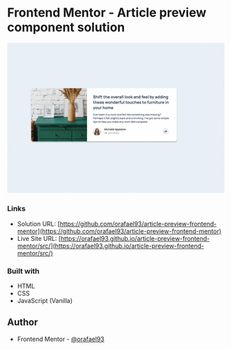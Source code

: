 # Frontend Mentor - Article preview component solution

![](https://raw.githubusercontent.com/orafael93/article-preview-frontend-mentor/main/src/assets/preview-desktop.png)

### Links

- Solution URL: [https://github.com/orafael93/article-preview-frontend-mentor](https://github.com/orafael93/article-preview-frontend-mentor)
- Live Site URL: [https://orafael93.github.io/article-preview-frontend-mentor/src/](https://orafael93.github.io/article-preview-frontend-mentor/src/)

### Built with

- HTML
- CSS
- JavaScript (Vanilla)

## Author

- Frontend Mentor - [@orafael93](https://www.frontendmentor.io/profile/orafael93)
